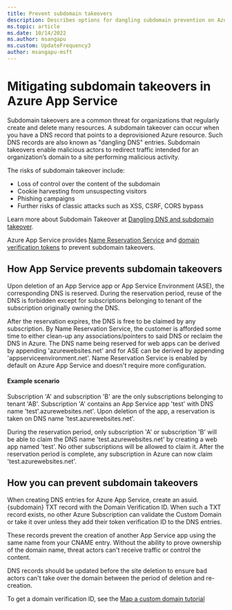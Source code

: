 ```yaml
---
title: Prevent subdomain takeovers
description: Describes options for dangling subdomain prevention on Azure App Service.
ms.topic: article
ms.date: 10/14/2022
ms.author: msangapu
ms.custom: UpdateFrequency3
author: msangapu-msft
---
```


# Mitigating subdomain takeovers in Azure App Service

Subdomain takeovers are a common threat for organizations that regularly create and delete many resources. A subdomain takeover can occur when you have a DNS record that points to a deprovisioned Azure resource. Such DNS records are also known as "dangling DNS" entries. Subdomain takeovers enable malicious actors to redirect traffic intended for an organization’s domain to a site performing malicious activity.

The risks of subdomain takeover include:

- Loss of control over the content of the subdomain
- Cookie harvesting from unsuspecting visitors
- Phishing campaigns
- Further risks of classic attacks such as XSS, CSRF, CORS bypass

Learn more about Subdomain Takeover at [Dangling DNS and subdomain takeover](../security/fundamentals/subdomain-takeover.md).

Azure App Service provides [Name Reservation Service](#how-app-service-prevents-subdomain-takeovers) and [domain verification tokens](#how-you-can-prevent-subdomain-takeovers) to prevent subdomain takeovers.
## How App Service prevents subdomain takeovers

Upon deletion of an App Service app or App Service Environment (ASE), the corresponding DNS is reserved. During the reservation period, reuse of the DNS is forbidden except for subscriptions belonging to tenant of the subscription originally owning the DNS.

After the reservation expires, the DNS is free to be claimed by any subscription. By Name Reservation Service, the customer is afforded some time to either clean-up any associations/pointers to said DNS or reclaim the DNS in Azure. The DNS name being reserved for web apps can be derived by appending 'azurewebsites.net' and for ASE can be derived by appending 'appserviceenvironment.net'. Name Reservation Service is enabled by default on Azure App Service and doesn't require more configuration.

#### Example scenario

Subscription 'A' and subscription 'B' are the only subscriptions belonging to tenant 'AB'. Subscription 'A' contains an App Service app 'test' with DNS name 'test'.azurewebsites.net'. Upon deletion of the app, a reservation is taken on DNS name 'test.azurewebsites.net'.

During the reservation period, only subscription 'A' or subscription 'B' will be able to claim the DNS name 'test.azurewebsites.net' by creating a web app named 'test'. No other subscriptions will be allowed to claim it. After the reservation period is complete, any subscription in Azure can now claim 'test.azurewebsites.net'.


## How you can prevent subdomain takeovers

When creating DNS entries for Azure App Service, create an asuid.{subdomain} TXT record with the Domain Verification ID. When such a TXT record exists, no other Azure Subscription can validate the Custom Domain or take it over unless they add their token verification ID to the DNS entries.

These records prevent the creation of another App Service app using the same name from your CNAME entry. Without the ability to prove ownership of the domain name, threat actors can't receive traffic or control the content.

DNS records should be updated before the site deletion to ensure bad actors can't take over the domain between the period of deletion and re-creation.

To get a domain verification ID, see the [Map a custom domain tutorial](app-service-web-tutorial-custom-domain.md)